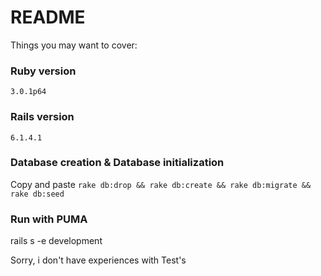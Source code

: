 # README


Things you may want to cover:

### Ruby version 
 
`3.0.1p64 `

### Rails version 
 
`6.1.4.1`


### Database creation & Database initialization

Copy and paste  `rake db:drop && rake db:create && rake db:migrate && rake db:seed`

### Run with PUMA

rails s -e development


Sorry, i don't have experiences with Test's
